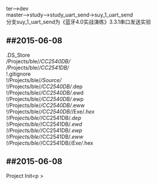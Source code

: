 ter-->dev<br>
master-->study-->study_uart_send->suy_1_uart_send<br>
分支suy_1_uart_send为《蓝牙4.0实战演练》3.3.1串口发送实验<p />

##2015-06-08
---
.DS_Store<br>
/Projects/ble/*/CC2540DB/*<br>
/Projects/ble/*/CC2541DB/*<br>
!.gitignore<br>
!/Projects/ble/*/Source/*<br>
!/Projects/ble/*/CC2540DB/*.dep<br>
!/Projects/ble/*/CC2540DB/*.ewd<br>
!/Projects/ble/*/CC2540DB/*.ewp<br>
!/Projects/ble/*/CC2540DB/*.eww<br>
!/Projects/ble/*/CC2540DB/*/Exe/*.hex<br>
!/Projects/ble/*/CC2541DB/*.dep<br>
!/Projects/ble/*/CC2541DB/*.ewd<br>
!/Projects/ble/*/CC2541DB/*.ewp<br>
!/Projects/ble/*/CC2541DB/*.eww<br>
!/Projects/ble/*/CC2541DB/*/Exe/*.hex<p />

##2015-06-08
---
Project Init<p \>
